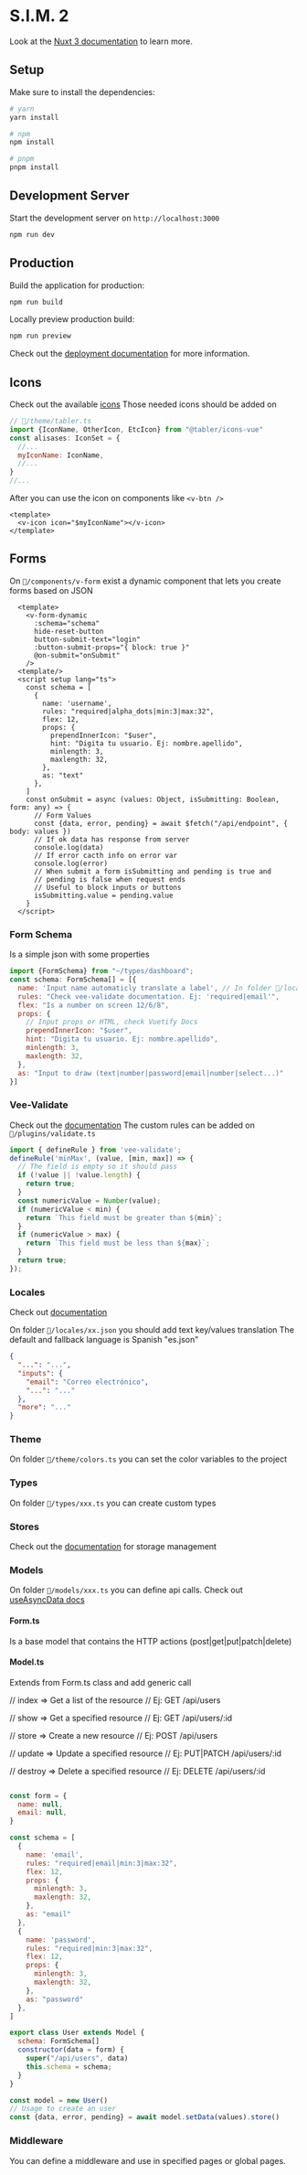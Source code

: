 # S.I.M. 2 

Look at the [Nuxt 3 documentation](https://nuxt.com/docs/getting-started/introduction) to learn more.

## Setup

Make sure to install the dependencies:

```bash
# yarn
yarn install

# npm
npm install

# pnpm
pnpm install
```

## Development Server

Start the development server on `http://localhost:3000`

```bash
npm run dev
```

## Production

Build the application for production:

```bash
npm run build
```

Locally preview production build:

```bash
npm run preview
```

Check out the [deployment documentation](https://nuxt.com/docs/getting-started/deployment) for more information.

## Icons

Check out the available [icons](https://tabler-icons.io/)
Those needed icons should be added on 
```js
// 📁/theme/tabler.ts
import {IconName, OtherIcon, EtcIcon} from "@tabler/icons-vue"
const alisases: IconSet = {
  //...
  myIconName: IconName,
  //...
}
//...
```
After you can use the icon on components like ``<v-btn />``

```vuejs
<template>
  <v-icon icon="$myIconName"></v-icon>
</template>
```

## Forms

On ``📁/components/v-form`` exist a dynamic component that lets you create
forms based on JSON

```vue
  <template>
    <v-form-dynamic
      :schema="schema"
      hide-reset-button
      button-submit-text="login"
      :button-submit-props="{ block: true }"
      @on-submit="onSubmit"
    />
  <template/>
  <script setup lang="ts">
    const schema = [
      {
        name: 'username',
        rules: "required|alpha_dots|min:3|max:32",
        flex: 12,
        props: {
          prependInnerIcon: "$user",
          hint: "Digita tu usuario. Ej: nombre.apellido",
          minlength: 3,
          maxlength: 32,
        },
        as: "text"
      },
    ]
    const onSubmit = async (values: Object, isSubmitting: Boolean, form: any) => {
      // Form Values
      const {data, error, pending} = await $fetch("/api/endpoint", { body: values })
      // If ok data has response from server
      console.log(data)
      // If error cacth info on error var
      console.log(error)
      // When submit a form isSubmitting and pending is true and
      // pending is false when request ends
      // Useful to block inputs or buttons
      isSubmitting.value = pending.value
    }
  </script>
```

### Form Schema

Is a simple json with some properties

```js
import {FormSchema} from "~/types/dashboard";
const schema: FormSchema[] = [{
  name: 'Input name automaticly translate a label', // In folder 📁/locales/xx.json in key "inputs" are setted the names
  rules: "Check vee-validate documentation. Ej: 'required|email'",
  flex: "Is a number on screen 12/6/8",
  props: {
    // Input props or HTML, check Vuetify Docs
    prependInnerIcon: "$user",
    hint: "Digita tu usuario. Ej: nombre.apellido",
    minlength: 3,
    maxlength: 32,
  },
  as: "Input to draw (text|number|password|email|number|select...)"
}]
```

### Vee-Validate

Check out the [documentation](https://vee-validate.logaretm.com/v4/guide/global-validators#available-rules)
The custom rules can be added on ``📁/plugins/validate.ts``

```js
import { defineRule } from 'vee-validate';
defineRule('minMax', (value, [min, max]) => {
  // The field is empty so it should pass
  if (!value || !value.length) {
    return true;
  }
  const numericValue = Number(value);
  if (numericValue < min) {
    return `This field must be greater than ${min}`;
  }
  if (numericValue > max) {
    return `This field must be less than ${max}`;
  }
  return true;
});
```
### Locales

Check out [documentation](https://i18n.nuxtjs.org/)

On folder ``📁/locales/xx.json`` you should add text key/values translation
The default and fallback language is Spanish "es.json"
```json
{
  "...": "...",
  "inputs": {
    "email": "Correo electrónico",
    "...": "..."
  },
  "more": "..."
}
```

### Theme
On folder ``📁/theme/colors.ts`` you can set the color variables to the project

### Types
On folder ``📁/types/xxx.ts`` you can create custom types

### Stores
Check out the [documentation](https://pinia.vuejs.org/) for storage management

### Models
On folder ``📁/models/xxx.ts`` you can define api calls.
Check out [useAsyncData docs](https://nuxt.com/docs/api/composables/use-async-data)

#### Form.ts
Is a base model that contains the HTTP actions (post|get|put|patch|delete)

#### Model.ts
Extends from Form.ts class and add generic call

// index => Get a list of the resource
// Ej: GET /api/users

// show => Get a specified resource
// Ej: GET /api/users/:id

// store => Create a new resource
// Ej: POST /api/users

// update => Update a specified resource
// Ej: PUT|PATCH /api/users/:id

// destroy => Delete a specified resource
// Ej: DELETE /api/users/:id

```js

const form = {
  name: null,
  email: null,
}

const schema = [
  {
    name: 'email',
    rules: "required|email|min:3|max:32",
    flex: 12,
    props: {
      minlength: 3,
      maxlength: 32,
    },
    as: "email"
  },
  {
    name: 'password',
    rules: "required|min:3|max:32",
    flex: 12,
    props: {
      minlength: 3,
      maxlength: 32,
    },
    as: "password"
  },
]

export class User extends Model {
  schema: FormSchema[]
  constructor(data = form) {
    super("/api/users", data)
    this.schema = schema;
  }
}

const model = new User()
// Usage to create an user
const {data, error, pending} = await model.setData(values).store()
```

### Middleware
You can define a middleware and use in specified pages or global pages.